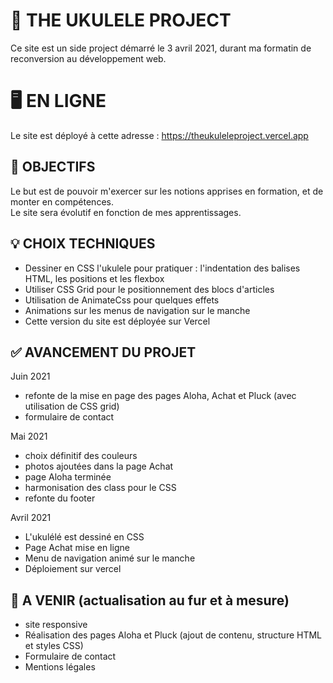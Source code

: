 # 🚀 THE UKULELE PROJECT 

Ce site est un side project démarré le 3 avril 2021, durant ma formatin de reconversion au développement web.

# 🖥 EN LIGNE
Le site est déployé à cette adresse : https://theukuleleproject.vercel.app

## 🎯 OBJECTIFS

Le but est de pouvoir m'exercer sur les notions apprises en formation, et de monter en compétences.  
Le site sera évolutif en fonction de mes apprentissages.

## 💡 CHOIX TECHNIQUES 

- Dessiner en CSS l'ukulele pour pratiquer : l'indentation des balises HTML, les positions et les flexbox
- Utiliser CSS Grid pour le positionnement des blocs d'articles
- Utilisation de AnimateCss pour quelques effets
- Animations sur les menus de navigation sur le manche 
- Cette version du site est déployée sur Vercel

## ✅ AVANCEMENT DU PROJET 
Juin 2021
- refonte de la mise en page des pages Aloha, Achat et Pluck (avec utilisation de CSS grid)
- formulaire de contact


Mai 2021
- choix définitif des couleurs
- photos ajoutées dans la page Achat
- page Aloha terminée
- harmonisation des class pour le CSS
- refonte du footer

Avril 2021   
- L'ukulélé est dessiné en CSS 
- Page Achat mise en ligne
- Menu de navigation animé sur le manche
- Déploiement sur vercel 

## 📆 A VENIR (actualisation au fur et à mesure)
- site responsive
- Réalisation des pages Aloha et Pluck  (ajout de contenu, structure HTML et styles CSS)
- Formulaire de contact
- Mentions légales



